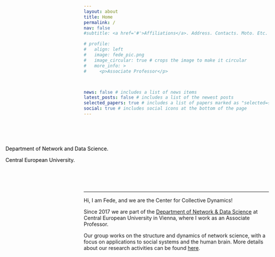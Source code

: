 ```yaml
---
layout: about
title: Home
permalink: /
nav: false
#subtitle: <a href='#'>Affiliations</a>. Address. Contacts. Moto. Etc.

# profile:
#   align: left
#   image: fede_pic.png
#   image_circular: true # crops the image to make it circular
#   more_info: >
#     <p>Associate Professor</p>



news: false # includes a list of news items
latest_posts: false # includes a list of the newest posts
selected_papers: true # includes a list of papers marked as "selected={true}"
social: true # includes social icons at the bottom of the page
---
```


<style>
  .full-width-banner {
    margin: 0 auto;
    padding: 0;
    width: 100vw;
    position: relative;
    left: 50%;
    right: 50%;
    margin-left: -50vw;
    margin-right: -50vw;
    background-image: url('assets/img/Etna.jpg');
    background-size: cover;
    background-position: center;
    color: white; /* Keeps the general text color as white */
    padding: 50px 0; /* Keeps top and bottom padding, removes left/right padding */
    text-align: left; /* Aligns text to the left */
  }
  .banner-content {
    max-width: 1200px; /* Adjust this to match your site's content width */
    margin: 0 auto; /* Centers the content block within the banner */
    padding: 0 15px; /* Adds padding inside the content block */
  }
  .banner-description {
    color: black; /* Specific class for the description to make it orange */
  }
</style>

<div class="full-width-banner">
  <div class="banner-content">
    <p class="banner-description">Department of Network and Data Science.</p>
    <p class="banner-description">Central European University.</p>
  </div>
</div>


---


Hi, I am Fede, and we are the Center for Collective Dynamics!

Since 2017 we are part of the [Department of Network & Data Science](https://networkdatascience.ceu.edu/) at Central European University in Vienna, where I work as an Associate Professor.

Our group works on the structure and dynamics of network science, with a focus on applications to social systems and the human brain. More details about our research activities can be found [here](https://fedebattiston.github.io/projects/).